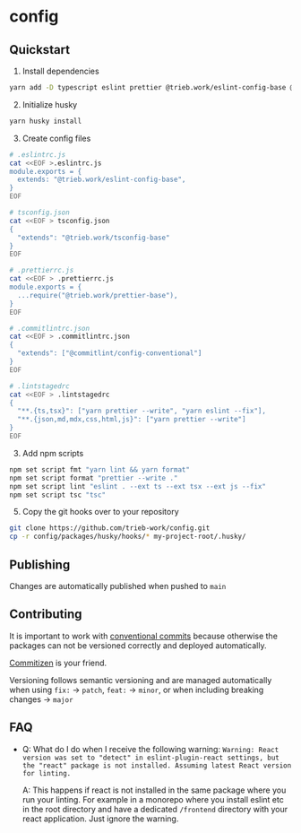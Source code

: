 # config

## Quickstart

1. Install dependencies

```sh
yarn add -D typescript eslint prettier @trieb.work/eslint-config-base @trieb.work/tsconfig-base @trieb.work/prettier-base husky
```

2. Initialize husky

```bash
yarn husky install
```

3. Create config files

```bash
# .eslintrc.js
cat <<EOF >.eslintrc.js
module.exports = {
  extends: "@trieb.work/eslint-config-base",
}
EOF

# tsconfig.json
cat <<EOF > tsconfig.json
{
  "extends": "@trieb.work/tsconfig-base"
}
EOF

# .prettierrc.js
cat <<EOF > .prettierrc.js
module.exports = {
  ...require("@trieb.work/prettier-base"),
}
EOF

# .commitlintrc.json
cat <<EOF > .commitlintrc.json
{
  "extends": ["@commitlint/config-conventional"]
}
EOF

# .lintstagedrc
cat <<EOF > .lintstagedrc
{
  "**.{ts,tsx}": ["yarn prettier --write", "yarn eslint --fix"],
  "**.{json,md,mdx,css,html,js}": ["yarn prettier --write"]
}
EOF
```

3. Add npm scripts

```bash
npm set script fmt "yarn lint && yarn format"
npm set script format "prettier --write ."
npm set script lint "eslint . --ext ts --ext tsx --ext js --fix"
npm set script tsc "tsc"
```

5. Copy the git hooks over to your repository

```bash
git clone https://github.com/trieb-work/config.git
cp -r config/packages/husky/hooks/* my-project-root/.husky/
```

## Publishing

Changes are automatically published when pushed to `main`

## Contributing

It is important to work with [conventional commits](https://www.conventionalcommits.org/en/v1.0.0/) because otherwise the packages can not be versioned correctly and deployed automatically.

[Commitizen](https://github.com/commitizen/cz-cli) is your friend.

Versioning follows semantic versioning and are managed automatically when using `fix:` -> `patch`, `feat:` -> `minor`, or when including breaking changes -> `major`

## FAQ

- Q: What do I do when I receive the following warning: `Warning: React version was set to "detect" in eslint-plugin-react settings, but the "react" package is not installed. Assuming latest React version for linting.`

  A: This happens if react is not installed in the same package where you run your linting. For example in a monorepo where you install eslint etc in the root directory and have a dedicated `/frontend` directory with your react application. Just ignore the warning.
